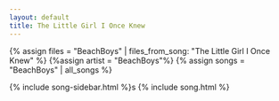 ```yaml
---
layout: default
title: The Little Girl I Once Knew
---
```


{% assign files = "BeachBoys" | files_from_song: "The Little Girl I Once Knew" %}
{%assign artist = "BeachBoys"%}
{% assign songs = "BeachBoys" | all_songs %}

{% include song-sidebar.html %}s
{% include song.html %}
